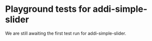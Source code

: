# Playground tests for addi-simple-slider
We are still awaiting the first test run for addi-simple-slider.
